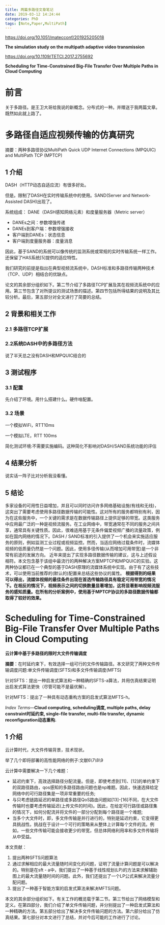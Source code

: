 ```yaml
---
title: 两篇多路径文章笔记
date: 2019-03-12 14:24:44
categories: PhD
tags: [Note,Paper,MultiPath]
---
```


https://doi.org/10.1051/matecconf/201925205018

**The simulation study on the multipath adaptive video transmission**

https://doi.org/10.1109/TETCI.2017.2755692

**Scheduling for Time-Constrained Big-File Transfer Over Multiple Paths in Cloud Computing**

<!---more--->

# 前言

关于多路径。是王卫大哥给我说的新概念。分布式的一种。并赠送于我两篇文章。既然如此就上路了。

# 多路径自适应视频传输的仿真研究

摘要：两种多路径协议MultiPath Quick UDP Internet Connections (MPQUIC) and MultiPath TCP (MPTCP)

## 1 介绍

DASH（HTTP动态自适应流）有很多好处。

但是。限制了DASH在实时传输系统中的使用。SAND(Server and Network-Assisted DASH)出现了。

系统组成： DANE（DASH感知网络元素）和度量服务器（Metric server）

- DANEs之间：参数增强传递
- DANEs到客户端：参数增强接收
- 客户端到DANEs：状态信息
- 客户端到度量服务器：度量消息

因此，基于SAND的系统可以像传统的监测系统或常规的实时传输系统一样工作。还保留了HAS系统[5]提供的适应特性。

我们研究的前提是指出在典型视频流系统中，DASH标准和多路径传输两种技术（TCP、UDP）相结合的优缺点。

论文的其余部分组织如下。第二节介绍了多路径TCP扩展及其在视频流系统中的应用。第三节包含了对所提议的测试场景的描述。第四节包括所得结果的说明及其比较分析。最后，第五部分对全文进行了简要的总结。

## 2 背景和相关工作

### 2.1 多路径TCP扩展

### 2.2系统DASH中的多路径方法

说了半天总之没有DASH和MPQUIC结合的

## 3 测试程序

### 3.1 配置

先介绍了环境。用什么搭建什么。硬件啥配置。

### 3.2 场景

一个模拟WiFi，RTT10ms

一个模拟LTE，RTT 100ms

简化测试环境:不需要实施编码。这种简化不影响对DASH/SAND系统功能的评估

## 4 结果分析

说实话一阵子比对分析我没看懂。

## 5 结论
多家设备的可用性日益增加，并且可以同时访问许多网络基础设施(有线和无线)，这突出了需要考虑使用多路径数据传输的可能性。这对所有的服务都特别有利，因为在这些服务中，一个关键的需求是在数据传输路径上提供足够的带宽。这类服务中应用最广泛的一种是视频流服务。在工业网络中，带宽通常在不同的服务之间共享，通常具有关键性质。因此，很难适用基于无条件偏爱视频广播的流量政策，例如在国内网络的情况下。DASH / SAND标准的引入提供了一个机会来实施适应服务的原则，例如监测工业过程或视频监控。然而，当适应网络过载条件时，流媒体视频的低质量仍然是一个问题。因此，使用多径传输(从而增加可用带宽)是一个非常有前途的发展方向。
近年来提出了实现多路径数据传输的建议，这与上述假设相符。本文包含基于该组中最流行的两种解决方案MPTCP和MPQUIC的实验。这两种协议都已在一个典型的基于DASH原理的流媒体系统中实现。由于有了这些技术，可以使用当前推荐的(默认的)配置来总结这些协议的属性。
**根据得到的结果可以得出，流媒体视频的最佳条件出现在首选传输路径具有稳定可用带宽的情况下。在相反的情况下，视频表示之间的切换数量显著增加，这将显著影响视频流服务的感知质量。在所有的分析案例中，使用基于MPTCP协议的多路径数据传输都取得了较好的效果。**

# Scheduling for Time-Constrained Big-File Transfer Over Multiple Paths in Cloud Computing

**云计算中基于多路径的限时大文件传输调度**

**摘要**：在时延约束下，有效选择一组可行的文件传输路径。本文研究了两种文件传输调度问题:单文件传输调度(SFTS)和多文件传输调度(MFTS)

针对SFTS：提出一种启发式算法和一种精确的SFTS-a算法，并用仿真结果证明出启发式算法更快（尽管可能不是最优解）。

针对MFTS：提出了一种具有动态重构方案的启发式算法MFTS-h。

*Index Terms*—**Cloud computing, scheduling调度, multiple paths, delay constraint时延约束, single-file transfer, multi-file transfer, dynamic reconfiguration动态重构.**

## 1 介绍

云计算时代，大文件传输背景，技术现状。

举了几个即将部署的高性能网络的例子:文献6\7\8\9

云计算中需要解决一下几个难题：

- 延迟约束下，高效选择路径分配流量。但是，即使考虑到[11]、[12]的单约束下的双路径路由，qos感知的多路径路由问题也是np难题。因此，快速选择给定网络中的可行路径集是一项非常重要的任务;
- 与只考虑链路延迟的单路径或多路径QoS路由问题如[13]-[16]不同，在大文件传输时也要考虑传输延迟(上传文件的时间)。因此，在给定可行路径或路径集的情况下，如何分配流并将文件的一部分分配到每个路径是一个难题;
- 当多个大文件时，即，多文件传输是并行进行的，特别是延迟约束，它变得更具挑战性。挑战在于设计一个可行的策略来从整体上计算每个文件的流。例如，一些文件传输可能会接收更少的带宽，但总体网络利用率和多文件传输将从中受益。

本文贡献：

1. 提出两种SFTS问题算法
2. 通过求解相应的最大流量随时间变化的问题，证明了流量计算问题是可以解决的。特别是在sft - a中，我们提出了一种基于线性规划(LP)的方法来求解辅助图上的最大流量随时间的问题。此外，我们还提出了一个LP公式来解决流量分配问题。
3. 提出了一种基于智能方案的启发式算法来解决MFTS问题。

本文的其余部分组织如下。有关工作的概览载于第二节。第三节给出了网络模型和定义。在第四部分，我们介绍了单文件传输问题，并分别提出了一种启发式算法和一种精确的方法。第五部分给出了解决多文件传输问题的方法。第六部分给出了仿真结果。第七部分对本文进行了总结，并对今后可能的工作进行了讨论。